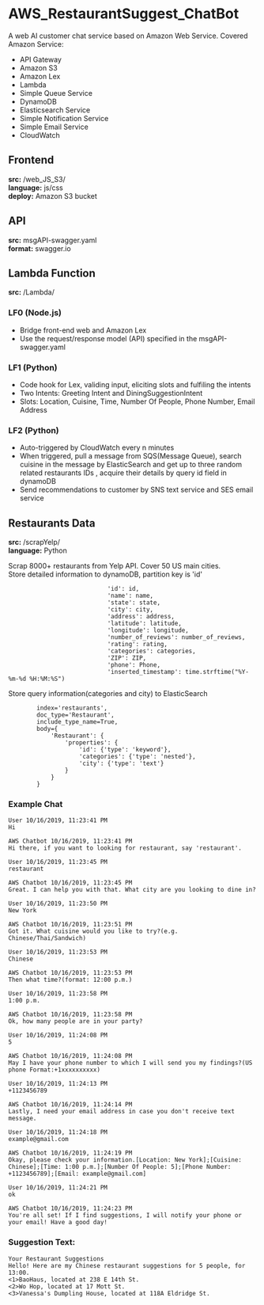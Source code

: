 # AWS_RestaurantSuggest_ChatBot
A web AI customer chat service based on Amazon Web Service.
Covered Amazon Service: 
+ API Gateway
+ Amazon S3
+ Amazon Lex
+ Lambda
+ Simple Queue Service
+ DynamoDB
+ Elasticsearch Service
+ Simple Notification Service
+ Simple Email Service
+ CloudWatch

## Frontend
**src:** /web_JS_S3/     
**language:** js/css          
**deploy:** Amazon S3 bucket 

## API
**src:** msgAPI-swagger.yaml    
**format:** swagger.io       

## Lambda Function
**src:** /Lambda/

### LF0 (Node.js)
+ Bridge front-end web and Amazon Lex
+ Use the request/response model (API) specified in the msgAPI-swagger.yaml 

### LF1 (Python)
+ Code hook for Lex, validing input, eliciting slots and fulfiling the intents
+ Two Intents: Greeting Intent and DiningSuggestionIntent
+ Slots: Location, Cuisine, Time, Number Of People, Phone Number, Email Address

### LF2 (Python)
+ Auto-triggered by CloudWatch every n minutes
+ When triggered, pull a message from SQS(Message Queue), search cuisine in the message by ElasticSearch and get up to three random related restaurants IDs 
, acquire their details by query id field in dynamoDB
+ Send recommendations to customer by SNS text service and SES email service

## Restaurants Data 
**src:** /scrapYelp/       
**language:** Python

Scrap 8000+ restaurants from Yelp API. Cover 50 US main cities.         
Store detailed information to dynamoDB, partition key is 'id' 
```
                            'id': id,
                            'name': name,
                            'state': state,
                            'city': city,
                            'address': address,
                            'latitude': latitude,
                            'longitude': longitude,
                            'number_of_reviews': number_of_reviews,
                            'rating': rating,
                            'categories': categories,
                            'ZIP': ZIP,
                            'phone': Phone,
                            'inserted_timestamp': time.strftime("%Y-%m-%d %H:%M:%S")
```
Store query information(categories and city) to ElasticSearch
```
        index='restaurants',
        doc_type='Restaurant',
        include_type_name=True,
        body={
            'Restaurant': {
                'properties': {
                    'id': {'type': 'keyword'},
                    'categories': {'type': 'nested'},
                    'city': {'type': 'text'}
                }
            }
        }

```

### Example Chat
```
User 10/16/2019, 11:23:41 PM
Hi

AWS Chatbot 10/16/2019, 11:23:41 PM
Hi there, if you want to looking for restaurant, say 'restaurant'.

User 10/16/2019, 11:23:45 PM
restaurant

AWS Chatbot 10/16/2019, 11:23:45 PM
Great. I can help you with that. What city are you looking to dine in?

User 10/16/2019, 11:23:50 PM
New York

AWS Chatbot 10/16/2019, 11:23:51 PM
Got it. What cuisine would you like to try?(e.g. Chinese/Thai/Sandwich)

User 10/16/2019, 11:23:53 PM
Chinese

AWS Chatbot 10/16/2019, 11:23:53 PM
Then what time?(format: 12:00 p.m.)

User 10/16/2019, 11:23:58 PM
1:00 p.m.

AWS Chatbot 10/16/2019, 11:23:58 PM
Ok, how many people are in your party?

User 10/16/2019, 11:24:08 PM
5

AWS Chatbot 10/16/2019, 11:24:08 PM
May I have your phone number to which I will send you my findings?(US phone Format:+1xxxxxxxxxx)

User 10/16/2019, 11:24:13 PM
+1123456789

AWS Chatbot 10/16/2019, 11:24:14 PM
Lastly, I need your email address in case you don't receive text message.

User 10/16/2019, 11:24:18 PM
example@gmail.com

AWS Chatbot 10/16/2019, 11:24:19 PM
Okay, please check your information.[Location: New York];[Cuisine: Chinese];[Time: 1:00 p.m.];[Number Of People: 5];[Phone Number: +1123456789];[Email: example@gmail.com]

User 10/16/2019, 11:24:21 PM
ok

AWS Chatbot 10/16/2019, 11:24:23 PM
You're all set! If I find suggestions, I will notify your phone or your email! Have a good day!
```

### Suggestion Text:
```
Your Restaurant Suggestions
Hello! Here are my Chinese restaurant suggestions for 5 people, for 13:00. 
<1>BaoHaus, located at 238 E 14th St. 
<2>Wo Hop, located at 17 Mott St. 
<3>Vanessa's Dumpling House, located at 118A Eldridge St.

```
